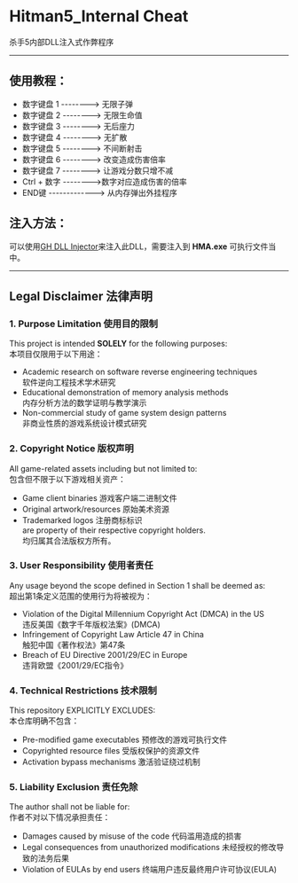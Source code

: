 # Hitman5_Internal Cheat
杀手5内部DLL注入式作弊程序

---

## 使用教程：

- 数字键盘 1 --------> 无限子弹
- 数字键盘 2 --------> 无限生命值
- 数字键盘 3 --------> 无后座力
- 数字键盘 4 --------> 无扩散
- 数字键盘 5 --------> 不间断射击
- 数字键盘 6 --------> 改变造成伤害倍率
- 数字键盘 7 --------> 让游戏分数只增不减
- Ctrl + 数字 -------->数字对应造成伤害的倍率
- END键 -------------> 从内存弹出外挂程序

## 注入方法：

可以使用[GH DLL Injector](https://github.com/guidedhacking/GuidedHacking-Injector)来注入此DLL，需要注入到 **HMA.exe** 可执行文件当中。

---

## Legal Disclaimer 法律声明  

### 1. Purpose Limitation 使用目的限制  
This project is intended **SOLELY** for the following purposes:  
本项目仅限用于以下用途：  
- Academic research on software reverse engineering techniques  
  软件逆向工程技术学术研究  
- Educational demonstration of memory analysis methods  
  内存分析方法的数学证明与教学演示  
- Non-commercial study of game system design patterns  
  非商业性质的游戏系统设计模式研究  

### 2. Copyright Notice 版权声明  
All game-related assets including but not limited to:  
包含但不限于以下游戏相关资产：  
- Game client binaries 游戏客户端二进制文件  
- Original artwork/resources 原始美术资源  
- Trademarked logos 注册商标标识  
are property of their respective copyright holders.  
均归属其合法版权方所有。  

### 3. User Responsibility 使用者责任  
Any usage beyond the scope defined in Section 1 shall be deemed as:  
超出第1条定义范围的使用行为将被视为：  
- Violation of the Digital Millennium Copyright Act (DMCA) in the US  
  违反美国《数字千年版权法案》(DMCA)  
- Infringement of Copyright Law Article 47 in China  
  触犯中国《著作权法》第47条  
- Breach of EU Directive 2001/29/EC in Europe  
  违背欧盟《2001/29/EC指令》  

### 4. Technical Restrictions 技术限制  
This repository EXPLICITLY EXCLUDES:  
本仓库明确不包含：  
- Pre-modified game executables 预修改的游戏可执行文件  
- Copyrighted resource files 受版权保护的资源文件  
- Activation bypass mechanisms 激活验证绕过机制  

### 5. Liability Exclusion 责任免除  
The author shall not be liable for:  
作者不对以下情况承担责任：  
- Damages caused by misuse of the code 代码滥用造成的损害  
- Legal consequences from unauthorized modifications 未经授权的修改导致的法务后果  
- Violation of EULAs by end users 终端用户违反最终用户许可协议(EULA)  
